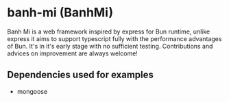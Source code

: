 # banh-mi (BanhMi)

Banh Mi is a web framework inspired by express for Bun runtime, unlike express it aims to support typescript fully with the performance advantages of Bun. It's in it's early stage with no sufficient testing. Contributions and advices on improvement are always welcome!


## Dependencies used for examples

- mongoose